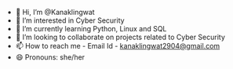 - 👋 Hi, I’m @Kanaklingwat
- 👀 I’m interested in Cyber Security
- 🌱 I’m currently learning Python, Linux and SQL
- 💞️ I’m looking to collaborate on projects related to Cyber Security
- 📫 How to reach me - Email Id - kanaklingwat2904@gmail.com 
- 😄 Pronouns: she/her
  

<!---
Kanaklingwat/Kanaklingwat is a ✨ special ✨ repository because its `README.md` (this file) appears on your GitHub profile.
You can click the Preview link to take a look at your changes.
--->
